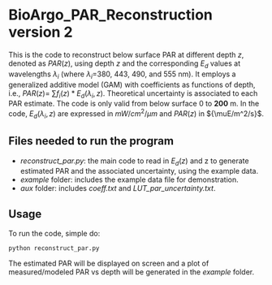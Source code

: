 # BioArgo_PAR_Reconstruction version 2

This is the code to reconstruct below surface PAR at different depth ${z}$, denoted as $PAR({z})$, using depth ${z}$ and the corresponding $E_{d}$ values at wavelengths ${\lambda_i}$ (where ${\lambda_i}$=380, 443, 490, and 555 nm). It employs a generalized additive model (GAM) with coefficients as functions of depth, i.e., $PAR(z)$= $\sum{f_i(z)*E_{d}(\lambda_i,z)}$. Theoretical uncertainty is associated to each PAR estimate. The code is only valid from below surface 0 to **200** m. In the code, $E_{d}(\lambda_i,z)$ are expressed in ${mW/cm^2/{\mu}m}$ and $PAR({z})$ in ${\muE/m^2/s}$.

## Files needed to run the program

- _reconstruct_par.py_: the main code to read in $E_{d}(z)$ and z to generate estimated PAR and the associated uncertainty, using the example data.
- _example_ folder: includes the example data file for demonstration.
- _aux_ folder: includes _coeff.txt_ and _LUT_par_uncertainty.txt_.

## Usage

To run the code, simple do:

```
python reconstruct_par.py

```
The estimated PAR will be displayed on screen and a plot of measured/modeled PAR vs depth will be generated in the _example_ folder. 


